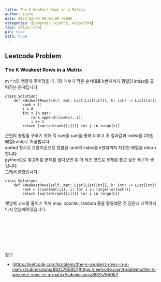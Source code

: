```yaml
---
title: The K Weakest Rows in a Matrix
author: icyou
date: 2023-02-06 00:00:00 +0900
categories: [Computer Science, Algorithm]
tags: [Algorithm]
pin: true
math: true
---
```


## Leetcode Problem

### The K Weakest Rows in a Matrix

m * n의 행렬이 주어졌을 때, 1의 개수가 적은 순서대로 k번째까지 행렬의 index를 출력하는 문제입니다.

```
class Solution:
    def kWeakestRows(self, mat: List[List[int]], k: int) -> List[int]:
        rank = []
        i = 0
        for x in mat:
            rank.append([sum(x), i])
            i += 1
        return [sorted(rank)[j][1] for j in range(k)]
```
군인의 총합을 구하기 위해 각 row를 sum을 통해 더하고 이 결과값과 index를 2차원 배열(rank)로 저장합니다.  
sorted 함수로 오름차순으로 정렬된 rank의 index를 k번째까지 저장한 배열을 return 합니다.  
python으로 알고리즘 문제를 풀다보면 좀 더 적은 코드로 문제를 풀고 싶은 욕구가 생깁니다.  
그래서 줄였습니다.

```
class Solution:
    def kWeakestRows(self, mat: List[List[int]], k: int) -> List[int]:
        rank = [(sum(mat[i]), i) for i in range(len(mat))]
        return [sorted(rank)[i][1] for i in range(k)]
```
옛날에 코드를 줄이기 위해 map, counter, lambda 등을 활용했던 것 같은데 까먹어서 다시 연습해야겠습니다.

<br/><br/>


<br/><br/><br/><br/>
참고 
- [https://leetcode.com/problems/the-k-weakest-rows-in-a-matrix/submissions/892576595/](https://leetcode.com/problems/the-k-weakest-rows-in-a-matrix/submissions/892576595/)